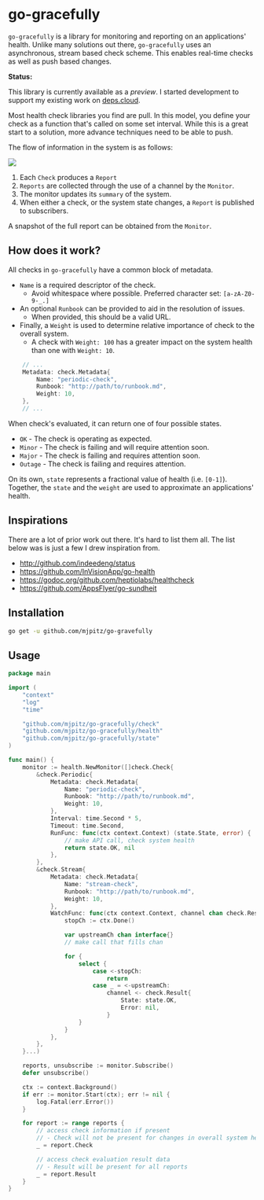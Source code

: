 # go-gracefully

`go-gracefully` is a library for monitoring and reporting on an applications' health.
Unlike many solutions out there, `go-gracefully` uses an asynchronous, stream based check scheme.
This enables real-time checks as well as push based changes.

**Status:**

This library is currently available as a _preview_.
I started development to support my existing work on [deps.cloud](http://github.com/depscloud).

Most health check libraries you find are pull.
In this model, you define your check as a function that's called on some set interval.
While this is a great start to a solution, more advance techniques need to be able to push.

The flow of information in the system is as follows:

[![](https://mermaid.ink/img/eyJjb2RlIjoiZ3JhcGggTFJcbiAgQVtQZXJpb2RpY0NoZWNrXSAtLT58UmVwb3J0fCBDaChDaGFubmVsKVxuICBCW1N0cmVhbUNoZWNrXSAtLT58UmVwb3J0fCBDaFxuICBDW1N0cmVhbUNoZWNrXSAtLT58UmVwb3J0fCBDaFxuXHRDaCAtLT4gTVtNb25pdG9yXVxuICBNIC0tPnxSZXBvcnR8IFNbU3Vic2NyaWJlcnNdXG4gIE0gLS0tfG1haW50YWluc3wgc3VtbWFyeSIsIm1lcm1haWQiOnsidGhlbWUiOiJkZWZhdWx0In0sInVwZGF0ZUVkaXRvciI6ZmFsc2V9)](https://mermaid-js.github.io/mermaid-live-editor/#/edit/eyJjb2RlIjoiZ3JhcGggTFJcbiAgQVtQZXJpb2RpY0NoZWNrXSAtLT58UmVwb3J0fCBDaChDaGFubmVsKVxuICBCW1N0cmVhbUNoZWNrXSAtLT58UmVwb3J0fCBDaFxuICBDW1N0cmVhbUNoZWNrXSAtLT58UmVwb3J0fCBDaFxuXHRDaCAtLT4gTVtNb25pdG9yXVxuICBNIC0tPnxSZXBvcnR8IFNbU3Vic2NyaWJlcnNdXG4gIE0gLS0tfG1haW50YWluc3wgc3VtbWFyeSIsIm1lcm1haWQiOnsidGhlbWUiOiJkZWZhdWx0In0sInVwZGF0ZUVkaXRvciI6ZmFsc2V9)

1. Each `Check` produces a `Report`
2. `Reports` are collected through the use of a channel by the `Monitor`.
3. The monitor updates its `summary` of the system.
4. When either a check, or the system state changes, a `Report` is published to subscribers.

A snapshot of the full report can be obtained from the `Monitor`.

## How does it work?

All checks in `go-gracefully` have a common block of metadata.

* `Name` is a required descriptor of the check.
  * Avoid whitespace where possible. Preferred character set: `[a-zA-Z0-9-_.]`
* An optional `Runbook` can be provided to aid in the resolution of issues.
  * When provided, this should be a valid URL.
* Finally, a `Weight` is used to determine relative importance of check to the overall system.
  * A check with `Weight: 100` has a greater impact on the system health than one with `Weight: 10`. 

```go
    // ...
    Metadata: check.Metadata{
        Name: "periodic-check",
        Runbook: "http://path/to/runbook.md",
        Weight: 10,
    },
    // ...
```

When check's evaluated, it can return one of four possible states.

* `OK` - The check is operating as expected.
* `Minor` - The check is failing and will require attention soon.
* `Major` - The check is failing and requires attention soon.
* `Outage` - The check is failing and requires attention.

On its own, `state` represents a fractional value of health (i.e. `[0-1]`).
Together, the `state` and the `weight` are used to approximate an applications' health.  

## Inspirations

There are a lot of prior work out there.
It's hard to list them all.
The list below was is just a few I drew inspiration from. 

* http://github.com/indeedeng/status
* https://github.com/InVisionApp/go-health
* https://godoc.org/github.com/heptiolabs/healthcheck
* https://github.com/AppsFlyer/go-sundheit

## Installation

```bash
go get -u github.com/mjpitz/go-gravefully
```

## Usage

```go
package main

import (
    "context"
    "log"
    "time"

    "github.com/mjpitz/go-gracefully/check"
    "github.com/mjpitz/go-gracefully/health"
    "github.com/mjpitz/go-gracefully/state"
)

func main() {
    monitor := health.NewMonitor([]check.Check{
        &check.Periodic{
            Metadata: check.Metadata{
                Name: "periodic-check",
                Runbook: "http://path/to/runbook.md",
                Weight: 10,
            },
            Interval: time.Second * 5,
            Timeout: time.Second,
            RunFunc: func(ctx context.Context) (state.State, error) {
                // make API call, check system health
                return state.OK, nil
            },
        },
        &check.Stream{
            Metadata: check.Metadata{
                Name: "stream-check",
                Runbook: "http://path/to/runbook.md",
                Weight: 10,
            },
            WatchFunc: func(ctx context.Context, channel chan check.Result) {
                stopCh := ctx.Done()

                var upstreamCh chan interface{}
                // make call that fills chan

                for {
                    select {
                        case <-stopCh:
                            return
                        case _ = <-upstreamCh:
                            channel <- check.Result{
                                State: state.OK,
                                Error: nil,
                            }
                    }
                }
            },
        },
    }...)

    reports, unsubscribe := monitor.Subscribe()
    defer unsubscribe()

    ctx := context.Background()
    if err := monitor.Start(ctx); err != nil {
        log.Fatal(err.Error())
    }

    for report := range reports {
        // access check information if present
        // - Check will not be present for changes in overall system health
        _ = report.Check

        // access check evaluation result data
        // - Result will be present for all reports
        _ = report.Result
    }
}
```
